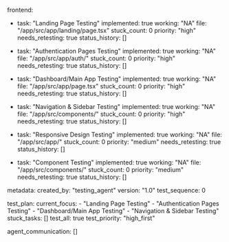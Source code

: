 frontend:
  - task: "Landing Page Testing"
    implemented: true
    working: "NA"
    file: "/app/src/app/landing/page.tsx"
    stuck_count: 0
    priority: "high"
    needs_retesting: true
    status_history: []

  - task: "Authentication Pages Testing"
    implemented: true
    working: "NA"
    file: "/app/src/app/auth/"
    stuck_count: 0
    priority: "high"
    needs_retesting: true
    status_history: []

  - task: "Dashboard/Main App Testing"
    implemented: true
    working: "NA"
    file: "/app/src/app/page.tsx"
    stuck_count: 0
    priority: "high"
    needs_retesting: true
    status_history: []

  - task: "Navigation & Sidebar Testing"
    implemented: true
    working: "NA"
    file: "/app/src/components/"
    stuck_count: 0
    priority: "high"
    needs_retesting: true
    status_history: []

  - task: "Responsive Design Testing"
    implemented: true
    working: "NA"
    file: "/app/src/app/"
    stuck_count: 0
    priority: "medium"
    needs_retesting: true
    status_history: []

  - task: "Component Testing"
    implemented: true
    working: "NA"
    file: "/app/src/components/"
    stuck_count: 0
    priority: "medium"
    needs_retesting: true
    status_history: []

metadata:
  created_by: "testing_agent"
  version: "1.0"
  test_sequence: 0

test_plan:
  current_focus:
    - "Landing Page Testing"
    - "Authentication Pages Testing"
    - "Dashboard/Main App Testing"
    - "Navigation & Sidebar Testing"
  stuck_tasks: []
  test_all: true
  test_priority: "high_first"

agent_communication: []